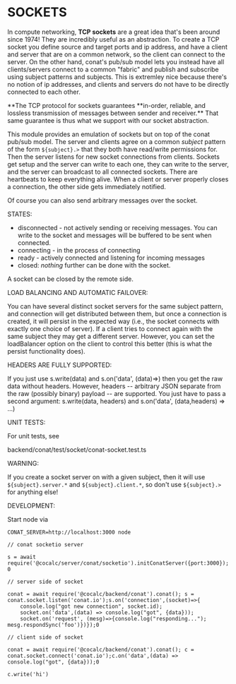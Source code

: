# SOCKETS

In compute networking, **TCP sockets** are a great idea that's been around since 1974! They are
incredibly useful as an abstraction. To create
a TCP socket you define source and target ports and ip address, and have a client
and server that are on a common network, so the client can connect to
the server. On the other hand, conat's pub/sub model lets you
instead have all clients/servers connect to a common "fabric"
and publish and subscribe using subject patterns and subjects.
This is extremley nice because there's no notion of ip addresses,
and clients and servers do not have to be directly connected to
each other.

**The TCP protocol for sockets guarantees **in-order, reliable, and
lossless transmission of messages between sender and receiver.\*\*
That same guarantee is thus what we support with our socket abstraction.

This module provides an emulation of sockets but on top of the
conat pub/sub model. The server and clients agree on a common
_subject_ pattern of the form `${subject}.>` that they both
have read/write permissions for. Then the server listens for
new socket connections from clients. Sockets get setup and
the server can write to each one, they can write to the server,
and the server can broadcast to all connected sockets.
There are heartbeats to keep everything alive. When a client
or server properly closes a connection, the other side gets
immediately notified.

Of course you can also send arbitrary messages over the socket.

STATES:

- disconnected \- not actively sending or receiving messages. You can write to the socket and messages will be buffered to be sent when connected.
- connecting \- in the process of connecting
- ready \- actively connected and listening for incoming messages
- closed: _nothing_ further can be done with the socket.

A socket can be closed by the remote side.

LOAD BALANCING AND AUTOMATIC FAILOVER:

You can have several distinct socket servers for the same subject pattern,
and connection will get distributed between them, but once a connection
is created, it will persist in the expected way (i.e., the socket
connects with exactly one choice of server). If a client tries
to connect again with the same subject they may get a different server.
However, you can set the loadBalancer option on the client
to control this better (this is what the persist functionality does).

HEADERS ARE FULLY SUPPORTED:

If you just use s.write(data) and s.on('data', (data)=>) then
you get the raw data without headers. However, headers -- arbitrary
JSON separate from the raw (possibly binary) payload -- are supported.
You just have to pass a second argument:
s.write(data, headers) and s.on('data', (data,headers) => ...)

UNIT TESTS:

For unit tests, see

backend/conat/test/socket/conat-socket.test.ts

WARNING:

If you create a socket server on with a given subject, then
it will use `${subject}.server.*` and `${subject}.client.*`, so
don't use `${subject}.>` for anything else!

DEVELOPMENT:

Start node via

```
CONAT_SERVER=http://localhost:3000 node

// conat socketio server

s = await require('@cocalc/server/conat/socketio').initConatServer({port:3000}); 0

// server side of socket

conat = await require('@cocalc/backend/conat').conat(); s = conat.socket.listen('conat.io');s.on('connection',(socket)=>{
    console.log("got new connection", socket.id);
    socket.on('data',(data) => console.log("got", {data}));
    socket.on('request', (mesg)=>{console.log("responding..."); mesg.respondSync('foo')})});0

// client side of socket

conat = await require('@cocalc/backend/conat').conat(); c = conat.socket.connect('conat.io');c.on('data',(data) => console.log("got", {data}));0

c.write('hi')
```
